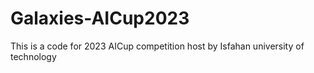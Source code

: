 # Galaxies-AICup2023
 This is a code for 2023 AICup competition host by Isfahan university of  technology
